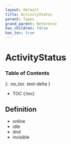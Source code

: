 ```yaml
---
layout: default
title: ActivityStatus
parent: Types
grand_parent: Reference
has_children: false
has_toc: true
---
```


# ActivityStatus
### Table of Contents
{: .no_toc .text-delta }

- TOC
{:toc}
## Definition
- online
- idle
- dnd
- invisible
